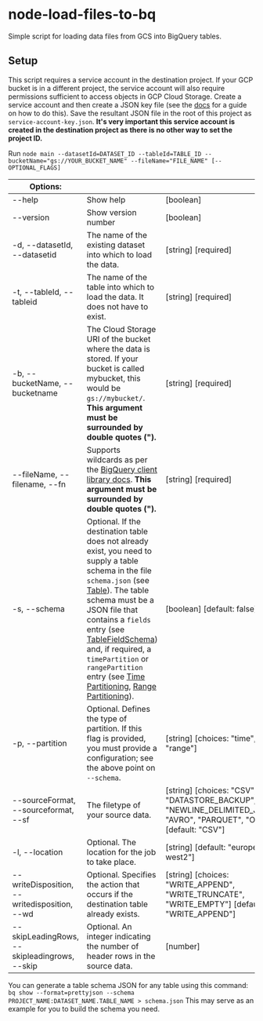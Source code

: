 # node-load-files-to-bq
Simple script for loading data files from GCS into BigQuery tables.

## Setup

This script requires a service account in the destination project. If your GCP bucket is in a different project, the service account will also require permissions sufficient to access objects in GCP Cloud Storage. Create a service account and then create a JSON key file (see the [docs](https://cloud.google.com/bigquery/docs/quickstarts/quickstart-client-libraries) for a guide on how to do this). Save the resultant JSON file in the root of this project as ```service-account-key.json```. **It's very important this service account is created in the destination project as there is no other way to set the project ID.**

Run ```node main --datasetId=DATASET_ID --tableId=TABLE_ID --bucketName="gs://YOUR_BUCKET_NAME" --fileName="FILE_NAME" [--OPTIONAL_FLAGS]```

| Options: |  |  |
|---|---|---|
| --help | Show help | [boolean] |
| --version | Show version number | [boolean] |
| -d, --datasetId, --datasetid | The name of the existing dataset into which to load the data. | [string] [required] |
| -t, --tableId, --tableid | The name of the table into which to load the data. It does not have to exist. | [string] [required] |
| -b, --bucketName, --bucketname | The Cloud Storage URI of the bucket where the data is stored. If your bucket is called mybucket, this would be  ```gs://mybucket/```. **This argument must be surrounded by double quotes (").** | [string] [required] |
| --fileName, --filename, --fn | Supports wildcards as per the [BigQuery client library docs](https://cloud.google.com/bigquery/docs/batch-loading-data#load-wildcards). **This argument must be surrounded by double quotes (").** | [string] [required] |
| -s, --schema | Optional. If the destination table does not already exist, you need to supply a table schema in the file ```schema.json``` (see [Table](https://cloud.google.com/bigquery/docs/reference/rest/v2/tables)). The table schema must be a JSON file that contains a ```fields``` entry (see [TableFieldSchema](https://cloud.google.com/bigquery/docs/reference/rest/v2/tables#TableFieldSchema)) and, if required, a ```timePartition``` or ```rangePartition``` entry (see [Time Partitioning](https://cloud.google.com/bigquery/docs/reference/rest/v2/tables#TimePartitioning), [Range Partitioning](https://cloud.google.com/bigquery/docs/reference/rest/v2/tables#rangepartitioning)). | [boolean] [default: false] |
| -p, --partition | Optional. Defines the type of partition. If this flag is provided, you must provide a configuration; see the above point on ```--schema```. | [string] [choices: "time", "range"] |
| --sourceFormat, --sourceformat, --sf | The filetype of your source data. | [string] [choices: "CSV", "DATASTORE_BACKUP", "NEWLINE_DELIMITED_JSON", "AVRO", "PARQUET", "ORC"] [default: "CSV"] |
| -l, --location | Optional. The location for the job to take place. | [string] [default: "europe-west2"] |
| --writeDisposition, --writedisposition, --wd | Optional. Specifies the action that occurs if the destination table already exists. | [string] [choices: "WRITE_APPEND", "WRITE_TRUNCATE", "WRITE_EMPTY"] [default: "WRITE_APPEND"] |
| --skipLeadingRows, --skipleadingrows, --skip | Optional. An integer indicating the number of header rows in the source data. | [number] |

You can generate a table schema JSON for any table using this command:
```bq show --format=prettyjson --schema PROJECT_NAME:DATASET_NAME.TABLE_NAME > schema.json```
This may serve as an example for you to build the schema you need.